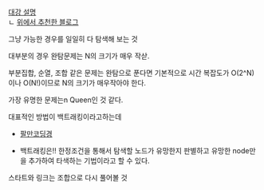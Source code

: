## 
[대강 설명](https://rebro.kr/59)   
   ㄴ [위에서 추천한 블로그](https://blog.naver.com/kks227/220769870195)

그냥 가능한 경우를 일일히 다 탐색해 보는 것

대부분의 경우 완탐문제는 N의 크기가 매우 작삳.

부분집합, 순열, 조합 같은 문제는 완탐으로 푼다면 기본적으로 시간 복잡도가 O(2^N)이나 O(N!)이므로
N의 크기가 매우작아야 한다.

가장 유명한 문제는n Queen인 것 같다.

대표적인 방법이 백트래킹이라고하는데
   - [팔만코딩경](https://80000coding.oopy.io/85650ea5-e541-4b12-9b86-a958a99b7533)

   - 백트래킹은!! 한정조건을 통해서 탐색할 노드가 유망한지 판별하고 유망한 node만을 추가하여 타색하는 기법이라고 할 수 있다.

스타트와 링크는 조합으로 다시 풀어볼 것
  
